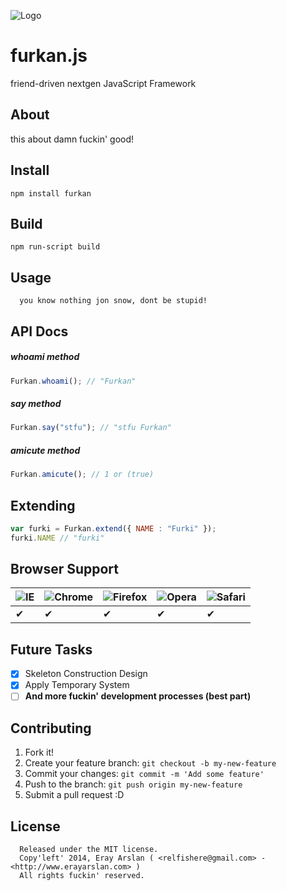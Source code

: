 ![Logo](http://s22.postimg.org/6xx3msko1/super2.png)

# furkan.js

friend-driven nextgen JavaScript Framework

## About

this about damn fuckin' good!

## Install

```
npm install furkan
```

## Build

```
npm run-script build
```

## Usage

      you know nothing jon snow, dont be stupid!
      
## API Docs

##### whoami method
```javascript
Furkan.whoami(); // "Furkan"
```

##### say method
```javascript
Furkan.say("stfu"); // "stfu Furkan"
```

##### amicute method
```javascript
Furkan.amicute(); // 1 or (true)
```

## Extending

```javascript
var furki = Furkan.extend({ NAME : "Furki" });
furki.NAME // "furki"
```

## Browser Support

![IE](https://cloud.githubusercontent.com/assets/398893/3528325/20373e76-078e-11e4-8e3a-1cb86cf506f0.png) | ![Chrome](https://cloud.githubusercontent.com/assets/398893/3528328/23bc7bc4-078e-11e4-8752-ba2809bf5cce.png) | ![Firefox](https://cloud.githubusercontent.com/assets/398893/3528329/26283ab0-078e-11e4-84d4-db2cf1009953.png) | ![Opera](https://cloud.githubusercontent.com/assets/398893/3528330/27ec9fa8-078e-11e4-95cb-709fd11dac16.png) | ![Safari](https://cloud.githubusercontent.com/assets/398893/3528331/29df8618-078e-11e4-8e3e-ed8ac738693f.png)
--- | --- | --- | --- | --- |
 ✔ | ✔ | ✔ | ✔ | ✔ |

## Future Tasks

- [x] Skeleton Construction Design
- [x] Apply Temporary System
- [ ] **And more fuckin' development processes (best part)**

## Contributing

1. Fork it!
2. Create your feature branch: `git checkout -b my-new-feature`
3. Commit your changes: `git commit -m 'Add some feature'`
4. Push to the branch: `git push origin my-new-feature`
5. Submit a pull request :D

## License

      Released under the MIT license.
      Copy'left' 2014, Eray Arslan ( <relfishere@gmail.com> - <http://www.erayarslan.com> )
      All rights fuckin' reserved.
